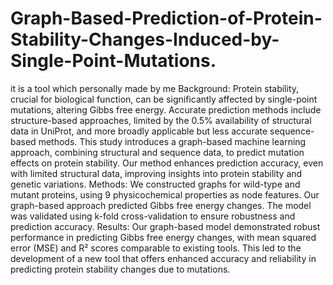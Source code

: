 # Graph-Based-Prediction-of-Protein-Stability-Changes-Induced-by-Single-Point-Mutations.
it is a tool which personally made by me
Background:
Protein stability, crucial for biological function, can be significantly affected by single-point mutations, altering Gibbs free energy. Accurate prediction methods include structure-based approaches, limited by the 0.5% availability of structural data in UniProt, and more broadly applicable but less accurate sequence-based methods. This study introduces a graph-based machine learning approach, combining structural and sequence data, to predict mutation effects on protein stability. Our method enhances prediction accuracy, even with limited structural data, improving insights into protein stability and genetic variations.
Methods:
We constructed graphs for wild-type and mutant proteins, using 9 physicochemical properties as node features. Our graph-based approach predicted Gibbs free energy changes. The model was validated using k-fold cross-validation to ensure robustness and prediction accuracy.
Results:
Our graph-based model demonstrated robust performance in predicting Gibbs free energy
changes, with mean squared error (MSE) and R² scores comparable to existing tools. This led to the development of a new tool that offers enhanced accuracy and reliability in predicting protein stability changes due to mutations.

